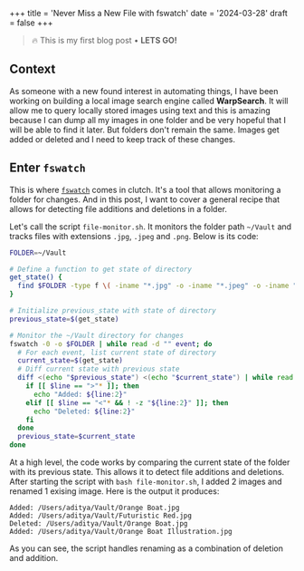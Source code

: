 +++
title = 'Never Miss a New File with fswatch'
date = '2024-03-28'
draft = false
+++

> 🔥 This is my first blog post • **LETS GO!**

## Context 
As someone with a new found interest in automating things, I have been working on building a local image search engine called **WarpSearch**. It will allow me to query locally stored images using text and this is amazing because I can dump all my images in one folder and be very hopeful that I will be able to find it later. But folders don't remain the same. Images get added or deleted and I need to keep track of these changes.

## Enter `fswatch`
This is where [`fswatch`](https://github.com/emcrisostomo/fswatch) comes in clutch. It's a tool that allows monitoring a folder for changes. And in this post, I want to cover a general recipe that allows for detecting file additions and deletions in a folder. 

Let's call the script `file-monitor.sh`. It monitors the folder path `~/Vault` and tracks files with extensions `.jpg`, `.jpeg` and `.png`. Below is its code:

```bash
FOLDER=~/Vault

# Define a function to get state of directory
get_state() {
  find $FOLDER -type f \( -iname "*.jpg" -o -iname "*.jpeg" -o -iname "*.png" \)
}

# Initialize previous_state with state of directory
previous_state=$(get_state)

# Monitor the ~/Vault directory for changes
fswatch -0 -o $FOLDER | while read -d "" event; do
  # For each event, list current state of directory 
  current_state=$(get_state)
  # Diff current state with previous state
  diff <(echo "$previous_state") <(echo "$current_state") | while read line; do
    if [[ $line == ">"* ]]; then
      echo "Added: ${line:2}"
    elif [[ $line == "<"* && ! -z "${line:2}" ]]; then
      echo "Deleted: ${line:2}"
    fi
  done
  previous_state=$current_state
done
```

At a high level, the code works by comparing the current state of the folder with its previous state. This allows it to detect file additions and deletions. After starting the script with `bash file-monitor.sh`, I added 2 images and renamed 1 exising image. Here is the output it produces:

```shell
Added: /Users/aditya/Vault/Orange Boat.jpg
Added: /Users/aditya/Vault/Futuristic Red.jpg
Deleted: /Users/aditya/Vault/Orange Boat.jpg
Added: /Users/aditya/Vault/Orange Boat Illustration.jpg
```

As you can see, the script handles renaming as a combination of deletion and addition.

##

